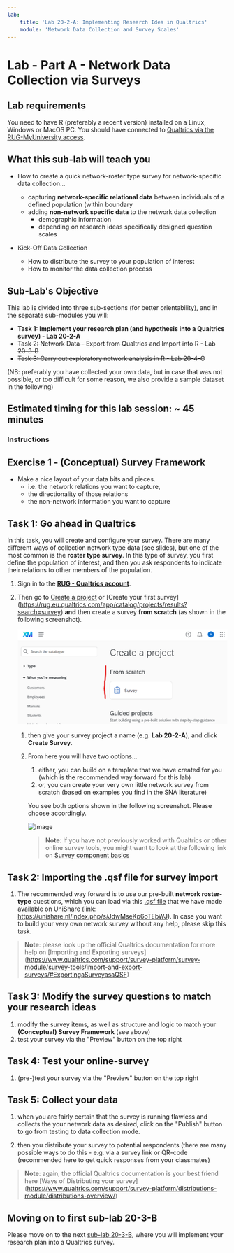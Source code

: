 ```yaml
---
lab:
    title: 'Lab 20-2-A: Implementing Research Idea in Qualtrics'
    module: 'Network Data Collection and Survey Scales'
---
```


# Lab - Part A - Network Data Collection via Surveys

## Lab requirements

You need to have R (preferably a recent version) installed on a Linux, Windows or MacOS PC.
You should have connected to [Qualtrics via the RUG-MyUniversity access](https://rug.eu.qualtrics.com/).

## What this sub-lab will teach you

- How to create a quick network-roster type survey for network-specific data collection...
    - capturing **network-specific relational data** between individuals of a defined population (within boundary
    - adding **non-network specific data** to the network data collection
        - demographic information
        - depending on research ideas specifically designed question scales

- Kick-Off Data Collection
    - How to distribute the survey to your population of interest
    - How to monitor the data collection process
    

## Sub-Lab's Objective

This lab is divided into three sub-sections (for better orientability), and in the separate sub-modules you will:

+ **Task 1: Implement your research plan (and hypothesis into a Qualtrics survey) - Lab 20-2-A**
+ ~~Task 2: Network Data - Export from Qualtrics and Import into R - Lab 20-3-B~~
+ ~~Task 3: Carry out exploratory network analysis in R - Lab 20-4-C~~

(NB: preferably you have collected your own data, but in case that was not possible, or too difficult for some reason, we also provide a sample dataset in the following)

## Estimated timing for this lab session: ~ 45 minutes

<!-- 
![image](../media/lab02a.png)
 -->

### Instructions

## Exercise 1 - (Conceptual) Survey Framework

- Make a nice layout of your data bits and pieces.
    - i.e. the network relations you want to capture,
    - the directionality of those relations
    - the non-network information you want to capture

<!-- 
![image](../media/lab02a.png)
 -->


## Task 1: Go ahead in Qualtrics

In this task, you will create and configure your survey. There are many different ways of collection network type data (see slides), but one of the most common is the **roster type survey**. In this type of survey, you first define the population of interest, and then you ask respondents to indicate their relations to other members of the population.

1. Sign in to the [**RUG - Qualtrics account**](https://rug.eu.qualtrics.com/).

1. Then go to [Create a project](https://rug.eu.qualtrics.com/app/catalog/projects) or [Create your first survey] (https://rug.eu.qualtrics.com/app/catalog/projects/results?search=survey) **and** then create a survey **from scratch** (as shown in the following screenshot).

    ![image](../media/lab20-2a-01-fromScratch.png)

    1. then give your survey project a name (e.g. **Lab 20-2-A**), and click **Create Survey**.
    
    1. From here you will have two options...

        
        1. either, you can build on a template that we have created for you (which is the recommended way forward for this lab)
        1. or, you can create your very own little network survey from scratch (based on examples you find in the SNA literature)

        You see both options shown in the following screenshot. Please choose accordingly.
        
        ![image](../media/lab20-2a-02-chooseTemplateOrNot.png)

        >**Note**: If you have not previously worked with Qualtrics or other online survey tools, you might want to look at the following link on [Survey component basics](https://www.qualtrics.com/support/survey-platform/survey-module/survey-module-overview/)


## Task 2: Importing the .qsf file for survey import

1. The recommended way forward is to use our pre-built **network roster-type** questions, which you can load via this [.qsf file](https://unishare.nl/index.php/s/JdwMseKp6oTEbWJ) that we have made available on UniShare (link: https://unishare.nl/index.php/s/JdwMseKp6oTEbWJ). In case you want to build your very own network survey without any help, please skip this task.

>**Note**: please look up the official Qualtrics documentation for more help on [Importing and Exporting surveys] (https://www.qualtrics.com/support/survey-platform/survey-module/survey-tools/import-and-export-surveys/#ExportingaSurveyasaQSF)


## Task 3: Modify the survey questions to match your research ideas

1. modify the survey items, as well as structure and logic to match your **(Conceptual) Survey Framework** (see above)
1. test your survey via the "Preview" button on the top right

## Task 4: Test your online-survey

1. (pre-)test your survey via the "Preview" button on the top right

## Task 5: Collect your data

1. when you are fairly certain that the survey is running flawless and collects the your network data as desired, click on the "Publish" button to go from testing to data collection mode.

1. then you distribute your survey to potential respondents (there are many possible ways to do this - e.g. via a survey link or QR-code (recommended here to get quick responses from your classmates)

>**Note**: again, the official Qualtrics documentation is your best friend here [Ways of Distributing your survey] (https://www.qualtrics.com/support/survey-platform/distributions-module/distributions-overview/)

## Moving on to first sub-lab 20-3-B

Please move on to the next [sub-lab 20-3-B](LAB_20-3-B-DataFromQualtricsToR.md), where you will implement your research plan into a Qualtrics survey.

